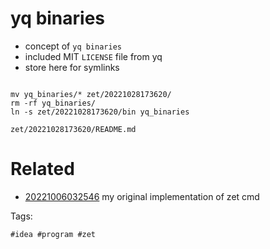 # yq binaries

- concept of `yq binaries`
- included MIT `LICENSE` file from yq
- store here for symlinks

```

mv yq_binaries/* zet/20221028173620/
rm -rf yq_binaries/
ln -s zet/20221028173620/bin yq_binaries

```

` zet/20221028173620/README.md `

# Related

- [20221006032546](/zet/20221006032546/README.md) my original implementation of zet cmd

Tags:

    #idea #program #zet
